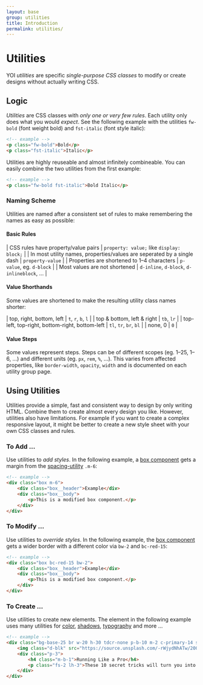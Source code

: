 ```yaml
---
layout: base
group: utilities
title: Introduction
permalink: utilities/
---
```


# Utilities

<p class="intro">YOI <i>utilities</i> are specific <i>single-purpose CSS classes</i> to modify or create designs without actually writing CSS.</p>

## Logic

*Utilities* are CSS classes with *only one or very few rules*. Each utility only does what you would *expect*. See the following example with the utilities `fw-bold` (font weight bold) and `fst-italic` (font style italic):

```html
<!-- example -->
<p class="fw-bold">Bold</p>
<p class="fst-italic">Italic</p>
```

Utilities are highly reuseable and almost infinitely combineable. You can easily combine the two utilities from the first example:

```html
<!-- example -->
<p class="fw-bold fst-italic">Bold Italic</p>
```

### Naming Scheme

Utilities are named after a consistent set of rules to make remembering the names as easy as possible:

#### Basic Rules

| CSS rules have property/value pairs                                     | `property: value;` like `display: block;` |
| In most utility names, properties/values are seperated by a single dash | `property-value`                          |
| Properties are shortened to 1–4 characters                              | `p-value`, eg. `d-block`                  |
| Most values are not shortened                                           | `d-inline`, `d-block`, `d-inlineblock`, … |

#### Value Shorthands

Some values are shortened to make the resulting utility class names shorter:

| top, right, bottom, left                       | `t`, `r`, `b`, `l`     |
| top & bottom, left & right                     | `tb`, `lr`             |
| top-left, top-right, bottom-right, bottom-left | `tl`, `tr`, `br`, `bl` |
| none, 0                                        | `0`                    |

#### Value Steps

Some values represent steps. Steps can be of different scopes (eg. 1–25, 1–6, …) and different units (eg. `px`, `rem`, `%`, …). This varies from affected properties, like `border-width`, `opacity`, `width` and is documented on each utility group page.

## Using Utilities

Utilities provide a simple, fast and consistent way to design by only writing HTML. Combine them to create almost every design you like. However, utilities also have limitations. For example if you want to create a complex responsive layout, it might be better to create a new style sheet with your own CSS classes and rules.

### To Add …

Use utilities to *add styles*. In the following example, a [box component](components/box.html) gets a margin from the [spacing-utility](utilities/spacing.html) `.m-6`:

```html
<!-- example -->
<div class="box m-6">
    <div class="box__header">Example</div>
    <div class="box__body">
        <p>This is a modified box component.</p>
    </div>
</div>
```

### To Modify …

Use utilities to *override styles*. In the following example, the [box component](components/box.html) gets a wider border with a different color via `bw-2` and `bc-red-15`:

```html
<!-- example -->
<div class="box bc-red-15 bw-2">
    <div class="box__header">Example</div>
    <div class="box__body">
        <p>This is a modified box component.</p>
    </div>
</div>
```

### To Create …

Use utilities to create new elements. The element in the following example uses many utilities for [color](utilities/color.html), [shadows](utilities/shadow.html), [typography](utilities/typography.html) and more …

```html
<!-- example -->
<div class="bg-base-25 br w-20 h-30 tdcr-none p-b-10 m-2 c-primary-14 sh-3 ovrfl-hidden hvr--bg-white hvr--c-primary-10 hvr--sh-4 tween" href="#">
    <img class="d-blk" src="https://source.unsplash.com/-rWjydNhATw/200x165">
    <div class="p-3">
        <h4 class="m-b-1">Running Like a Pro</h4>
        <p class="fs-2 lh-3">These 10 secret tricks will turn you into a successful runner.</p>
    </div>
</div>
```